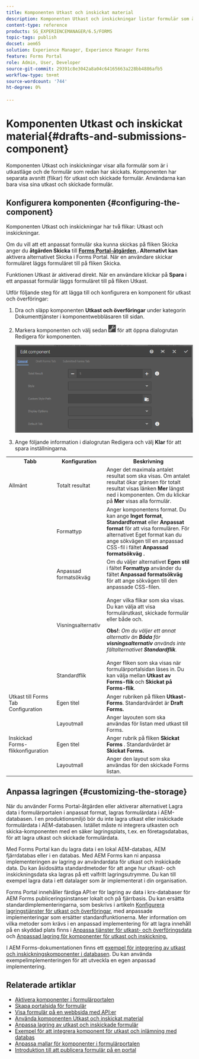```yaml
---
title: Komponenten Utkast och inskickat material
description: Komponenten Utkast och inskickningar listar formulär som är i utkastläge och som redan har skickats. Du kan anpassa komponentens utseende och stil.
content-type: reference
products: SG_EXPERIENCEMANAGER/6.5/FORMS
topic-tags: publish
docset: aem65
solution: Experience Manager, Experience Manager Forms
feature: Forms Portal
role: Admin, User, Developer
source-git-commit: 29391c8e3042a8a04c64165663a228bb4886afb5
workflow-type: tm+mt
source-wordcount: '744'
ht-degree: 0%

---
```


# Komponenten Utkast och inskickat material{#drafts-and-submissions-component}

Komponenten Utkast och inskickningar visar alla formulär som är i utkastläge och de formulär som redan har skickats. Komponenten har separata avsnitt (flikar) för utkast och skickade formulär. Användarna kan bara visa sina utkast och skickade formulär.

## Konfigurera komponenten {#configuring-the-component}

Komponenten Utkast och inskickningar har två flikar: Utkast och inskickningar.

Om du vill att ett anpassat formulär ska kunna skickas på fliken Skicka anger du **åtgärden Skicka** till **[Forms Portal-åtgärden ](../../forms/using/configuring-submit-actions.md). Alternativt kan** aktivera alternativet Skicka i Forms Portal. När en användare skickar formuläret läggs formuläret till på fliken Skicka.

Funktionen Utkast är aktiverad direkt. När en användare klickar på **Spara** i ett anpassat formulär läggs formuläret till på fliken Utkast.

Utför följande steg för att lägga till och konfigurera en komponent för utkast och överföringar:

1. Dra och släpp komponenten **Utkast och överföringar** under kategorin Dokumenttjänster i komponentwebbläsaren till sidan.
1. Markera komponenten och välj sedan ![settings_icon](assets/settings_icon.png) för att öppna dialogrutan Redigera för komponenten.

   ![Komponenten Utkast och överföring](assets/drafts-submissions-edit.png)

1. Ange följande information i dialogrutan Redigera och välj **Klar** för att spara inställningarna.

<table>
 <tbody>
  <tr>
   <th>Tabb</th>
   <th>Konfiguration</th>
   <th>Beskrivning</th>
  </tr>
  <tr>
   <td>Allmänt</td>
   <td>Totalt resultat</td>
   <td>Anger det maximala antalet resultat som ska visas. Om antalet resultat ökar gränsen för totalt resultat visas länken <strong>Mer </strong>längst ned i komponenten. Om du klickar på <strong>Mer </strong>visas alla formulär. </td>
  </tr>
  <tr>
   <td> </td>
   <td>Formattyp</td>
   <td>Anger komponentens format. Du kan ange <strong>Inget format</strong>, <strong>Standardformat</strong> eller <strong>Anpassat format</strong> för att visa formulären. För alternativet Eget format kan du ange sökvägen till en anpassad CSS-fil i fältet <strong>Anpassad formatsökväg </strong><strong>.</strong></td>
  </tr>
  <tr>
   <td> </td>
   <td>Anpassad formatsökväg</td>
   <td>Om du väljer alternativet <strong>Egen stil</strong> i fältet <strong>Formattyp</strong> använder du fältet <strong>Anpassad formatsökväg</strong> för att ange sökvägen till den anpassade CSS-filen. </td>
  </tr>
  <tr>
   <td> </td>
   <td>Visningsalternativ</td>
   <td><p>Anger vilka flikar som ska visas. Du kan välja att visa formulärutkast, skickade formulär eller både och. </p> <p><strong>Obs!</strong>:<em> Om du väljer ett annat alternativ än <strong>Båda</strong> för <strong>visningsalternativ</strong> används inte fältalternativet <strong>Standardflik</strong>.</em></p> </td>
  </tr>
  <tr>
   <td> </td>
   <td>Standardflik</td>
   <td>Anger fliken som ska visas när formulärportalsidan läses in. Du kan välja mellan <strong>Utkast av Forms-flik</strong> och <strong>Skickat på Forms-flik</strong>.</td>
  </tr>
  <tr>
   <td>Utkast till Forms Tab Configuration</td>
   <td>Egen titel</td>
   <td>Anger rubriken på fliken <strong>Utkast-Forms</strong>. Standardvärdet är <strong>Draft Forms.</strong></td>
  </tr>
  <tr>
   <td> </td>
   <td>Layoutmall</td>
   <td>Anger layouten som ska användas för listan med utkast till Forms.</td>
  </tr>
  <tr>
   <td>Inskickad Forms-flikkonfiguration</td>
   <td>Egen titel </td>
   <td>Anger rubrik på fliken <strong>Skickat Forms </strong>. Standardvärdet är <strong>Skickat Forms.</strong></td>
  </tr>
  <tr>
   <td> </td>
   <td>Layoutmall</td>
   <td>Anger den layout som ska användas för den skickade Forms<strong> </strong>listan. </td>
  </tr>
 </tbody>
</table>

## Anpassa lagringen {#customizing-the-storage}

När du använder Forms Portal-åtgärden eller aktiverar alternativet Lagra data i formulärportalen i anpassat format, lagras formulärdata i AEM-databasen. I en produktionsmiljö bör du inte lagra utkast eller inskickade formulärdata i AEM-databasen. Istället måste ni integrera utkasten och skicka-komponenten med en säker lagringsplats, t.ex. en företagsdatabas, för att lagra utkast och skickade formulärdata.

Med Forms Portal kan du lagra data i en lokal AEM-databas, AEM fjärrdatabas eller i en databas. Med AEM Forms kan ni anpassa implementeringen av lagring av användardata för utkast och inskickade data. Du kan åsidosätta standardmetoder för att ange hur utkast- och inskickningsdata ska lagras på ett valfritt lagringsutrymme. Du kan till exempel lagra data i ett datalager som är implementerat i din organisation.

Forms Portal innehåller färdiga API:er för lagring av data i krx-databaser för AEM Forms publiceringsinstanser lokalt och på fjärrbasis. Du kan ersätta standardimplementeringarna, som beskrivs i artikeln [Konfigurera lagringstjänster för utkast och överföringar](/help/forms/using/configuring-draft-submission-storage.md), med anpassade implementeringar som ersätter standardfunktionerna. Mer information om vilka metoder som krävs i en anpassad implementering för att lagra innehåll på en skyddad plats finns i [Anpassa tjänster för utkast- och överföringsdata](/help/forms/using/custom-draft-submission-data-services.md) och [Anpassad lagring för komponenter för utkast och inskickning.](/help/forms/using/adding-custom-storage-provider-forms.md)

I AEM Forms-dokumentationen finns ett [exempel för integrering av utkast och inskickningskomponenter i databasen](integrate-draft-submission-database.md). Du kan använda exempelimplementeringen för att utveckla en egen anpassad implementering.

## Relaterade artiklar

* [Aktivera komponenter i formulärportalen](/help/forms/using/enabling-forms-portal-components.md)
* [Skapa portalsida för formulär](/help/forms/using/creating-form-portal-page.md)
* [Visa formulär på en webbsida med API:er](/help/forms/using/listing-forms-webpage-using-apis.md)
* [Använda komponenten Utkast och inskickat material](/help/forms/using/draft-submission-component.md)
* [Anpassa lagring av utkast och inskickade formulär](/help/forms/using/draft-submission-component.md)
* [Exempel för att integrera komponent för utkast och inlämning med databas](/help/forms/using/integrate-draft-submission-database.md)
* [Anpassa mallar för komponenter i formulärportalen](/help/forms/using/customizing-templates-forms-portal-components.md)
* [Introduktion till att publicera formulär på en portal](/help/forms/using/introduction-publishing-forms.md)
